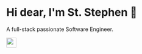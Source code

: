 # Hi dear, I'm St. Stephen 👋

A full-stack passionate Software Engineer.

<p>
<a href="https://www.linkedin.com/in/st-stephen"><img height="26" src="https://img.shields.io/badge/linkedin-%230077B5.svg?&style=for-the-badge&logo=linkedin&logoColor=white"></a>&nbsp;&nbsp;
</p


